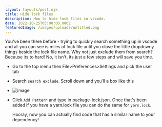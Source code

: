 ```yaml
---
layout: layouts/post.njk
title: Hide lock files
description: How to hide lock files in vscode.
date: 2022-10-25T05:00:00.000Z
featuredImage: /images/uploads/untitled.png
---
```

You've been there before - trying to quickly search something up in vscode and all you can see is miles of lock file until you close the little dropdowny things beside the lock file name.
Why not just exclude them from search? Because its to hard! No, it isn't, its just a few steps and will save you time.

* Go to the top menu then File>Preferences>Settings and pick the user tab
* Search `search exclude`. Scroll down and you'll a box like this
* ![image](https://user-images.githubusercontent.com/72156679/197761275-f21aa933-5c87-4898-96d4-5f4368872ab8.png)

* Click `Add Pattern` and type in package-lock.json. Once that's been added if you have a yarn.lock file you can do the same for `yarn.lock`.


  Hooray, now you can actually find code that has a similar name to your dependency!